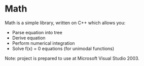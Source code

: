 Math
====

Math is a simple library, written on C++ which allows you:
  - Parse equation into tree
  - Derive equation
  - Perform numerical integration
  - Solve f(x) = 0 equations (for unimodal functions)

Note: project is prepared to use at Microsoft Visual Studio 2003.
